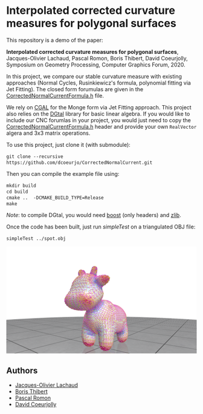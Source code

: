 # Interpolated corrected curvature measures for polygonal surfaces

This repository is a demo of the paper:

**Interpolated corrected curvature measures for polygonal surfaces**,
Jacques-Olivier Lachaud, Pascal Romon, Boris Thibert, David
Coeurjolly,
Symposium on Geometry Processing, Computer Graphics Forum, 2020.

In this project, we compare our stable curvature measure with existing
approaches (Normal Cycles, Rusinkiewicz's formula, polynomial fitting
via Jet Fitting). The closed form forumulas are given in the
[CorrectedNormalCurrentFormula.h](https://github.com/dcoeurjo/CorrectedNormalCurrent/blob/master/CorrectedNormalCurrentFormula.h)
file.

We rely on [CGAL](https://cgal.org) for the Monge form via Jet Fitting
approach. This project also relies on the [DGtal](dgtal.org) library
for basic linear algebra. If you would like to include our CNC
forumlas in your project, you would just need to copy the [CorrectedNormalCurrentFormula.h](https://github.com/dcoeurjo/CorrectedNormalCurrent/blob/master/CorrectedNormalCurrentFormula.h)
 header and provide your own `RealVector` algera and 3x3 matrix operations.


To use this project, just clone it (with submodule):

```
git clone --recursive https://github.com/dcoeurjo/CorrectedNormalCurrent.git
```

Then you can compile the example file using:

```
mkdir build
cd build
cmake ..  -DCMAKE_BUILD_TYPE=Release
make
```

*Note*: to compile DGtal, you would need [boost](boost.org) (only headers) and  [zlib](https://www.zlib.net).


Once the code has been built, just run *simpleTest* on a triangulated
OBJ file:

```
simpleTest ../spot.obj
```

![](screenshot.png)

## Authors

* [Jacques-Olivier Lachaud](http://www.lama.univ-savoie.fr/pagesmembres/lachaud/People/LACHAUD-JO/person.html)
* [Boris Thibert](https://ljk.imag.fr/membres/Boris.Thibert/)
* [Pascal Romon](https://perso.math.u-pem.fr/romon.pascal/)
* [David Coeurjolly](http://perso.liris.cnrs.fr/david.coeurjolly)
